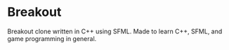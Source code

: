 # Breakout
Breakout clone written in C++ using SFML. Made to learn C++, SFML, and game programming in general.